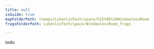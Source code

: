 ```yaml
---
title: null
isGuide: true
mapFolderPath: tsmaps/LuSenlinTech/space/%CE%9E%20WindowlessRoom
fragsFolderPath: LuSenlinTech/space/WindowlessRoom_frags

---
```



<!-- tsGuideRenderComment {"guide":{"id":"xsm4TR2R2","path":"LuSenlinTech/space","fragmentFolderPath":"LuSenlinTech/space/WindowlessRoom_frags"},"fragment":{"id":"xsm4TR2R2","topLevelMapKey":"s7SMNu079","mapKeyChain":"s7SMNu079","guideID":"xsm4TR1LK","guidePath":"c:/GitHub/MuddySpud/MuddySpud.github.io/tsmaps/LuSenlinTech/space/WindowlessRoom.tsmap","chartKey":"s7SMNu079","isLeaf":true,"options":[]}} -->

todo